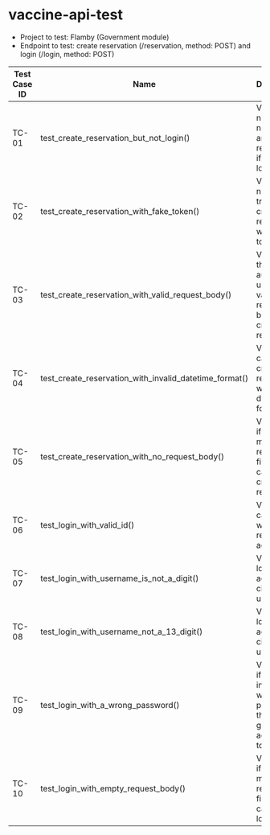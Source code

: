 # vaccine-api-test

- Project to test: Flamby (Government module)
- Endpoint to test: create reservation (/reservation, method: POST) and login (/login, method: POST)

| Test Case ID | Name | Description |
|--------------|------|-------------|
|    TC-01     | test_create_reservation_but_not_login() | Verify that no one can not create any reservation if they not login |
|    TC-02     | test_create_reservation_with_fake_token() | Verify that no one can try to create reservation with a fake token |
|    TC-03     | test_create_reservation_with_valid_request_body() | Verify that the authorize user and valid format request body can create reservation |
|    TC-04     | test_create_reservation_with_invalid_datetime_format() | Verify that cannot create reservation with invalid datetime format |
|    TC-05     | test_create_reservation_with_no_request_body() | Verify that if user missing a require field, cannot create a reservation |
|    TC-06     | test_login_with_valid_id() | Verify that can login with registered account |
|    TC-07     | test_login_with_username_is_not_a_digit() | Verify that login path accept only citizen id username |
|    TC-08     | test_login_with_username_not_a_13_digit() | Verify that login path accept only citizen id username |
|    TC-09     | test_login_with_a_wrong_password() | Verify that if the user input the wrong password, they cannot get a access token back |
|    TC-10     | test_login_with_empty_request_body() | Verify that if user missing a require field, cannot login |